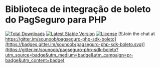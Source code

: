 # Biblioteca de integração de boleto do PagSeguro para PHP
[![Total Downloads](https://poser.pugx.org/sounoob/pagseguro-php-sdk-boleto/d/total.svg)](https://packagist.org/packages/sounoob/pagseguro-php-sdk-boleto)
[![Latest Stable Version](https://poser.pugx.org/sounoob/pagseguro-php-sdk-boleto/v/stable)](https://packagist.org/packages/sounoob/pagseguro-php-sdk-boleto)
[![License](https://poser.pugx.org/sounoob/pagseguro-php-sdk-boleto/license)](https://packagist.org/packages/sounoob/pagseguro-php-sdk-boleto) [![Join the chat at https://gitter.im/sounoob/pagseguro-php-sdk-boleto](https://badges.gitter.im/sounoob/pagseguro-php-sdk-boleto.svg)](https://gitter.im/sounoob/pagseguro-php-sdk-boleto?utm_source=badge&utm_medium=badge&utm_campaign=pr-badge&utm_content=badge)